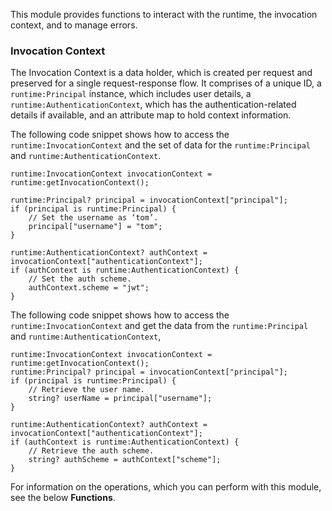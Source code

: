 This module provides functions to interact with the runtime, the invocation context, and to manage errors.

### Invocation Context

The Invocation Context is a data holder, which is created per request and preserved for a single request-response flow. It comprises of a unique ID, a `runtime:Principal` instance, which includes user details, a `runtime:AuthenticationContext`, which has the authentication-related details if available, and an attribute map to hold context information.

The following code snippet shows how to access the `runtime:InvocationContext` and the set of data for the `runtime:Principal` and `runtime:AuthenticationContext`.
```ballerina
runtime:InvocationContext invocationContext = runtime:getInvocationContext();

runtime:Principal? principal = invocationContext["principal"];
if (principal is runtime:Principal) {
    // Set the username as ‘tom’.
    principal["username"] = "tom";
}

runtime:AuthenticationContext? authContext = invocationContext["authenticationContext"];
if (authContext is runtime:AuthenticationContext) {
    // Set the auth scheme.
    authContext.scheme = "jwt";
}
```

The following code snippet shows how to access the `runtime:InvocationContext` and get the data from the `runtime:Principal` and `runtime:AuthenticationContext`,
```ballerina
runtime:InvocationContext invocationContext = runtime:getInvocationContext();
runtime:Principal? principal = invocationContext["principal"];
if (principal is runtime:Principal) {
    // Retrieve the user name.
    string? userName = principal["username"];
}

runtime:AuthenticationContext? authContext = invocationContext["authenticationContext"];
if (authContext is runtime:AuthenticationContext) {
    // Retrieve the auth scheme.
    string? authScheme = authContext["scheme"];
}
```

For information on the operations, which you can perform with this module, see the below **Functions**.
